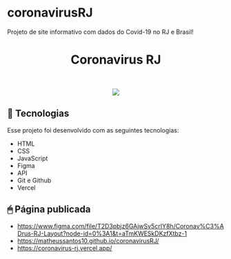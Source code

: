 # coronavirusRJ

Projeto de site informativo com dados do Covid-19 no RJ e Brasil!

<h1 align="center">Coronavirus RJ</h1>

<br>

<p align="center">  
  <img src="https://user-images.githubusercontent.com/82851463/232521626-a4cf7d50-c56a-43d5-862f-9ab8cf7bef12.png"/>
</p>

## 🚀 Tecnologias

Esse projeto foi desenvolvido com as seguintes tecnologias:

- HTML
- CSS
- JavaScript
- Figma
- API
- Git e Github
- Vercel

## 🖱 Página publicada

 * https://www.figma.com/file/T2D3pbjz6GAjwSv5crIY8h/Coronav%C3%ADrus-RJ-Layout?node-id=0%3A1&t=aTmKWESkDKzfXtbz-1
 * https://matheussantos10.github.io/coronavirusRJ/
 * https://coronavirus-rj.vercel.app/
